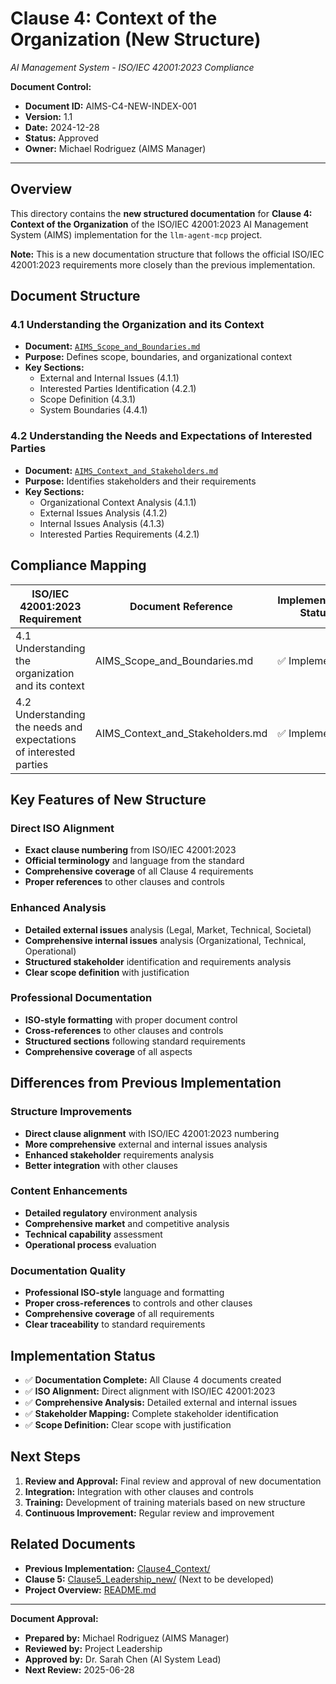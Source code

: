 # Clause 4: Context of the Organization (New Structure)
*AI Management System - ISO/IEC 42001:2023 Compliance*

**Document Control:**
- **Document ID:** AIMS-C4-NEW-INDEX-001
- **Version:** 1.1
- **Date:** 2024-12-28
- **Status:** Approved
- **Owner:** Michael Rodriguez (AIMS Manager)

---

## Overview

This directory contains the **new structured documentation** for **Clause 4: Context of the Organization** of the ISO/IEC 42001:2023 AI Management System (AIMS) implementation for the `llm-agent-mcp` project.

**Note:** This is a new documentation structure that follows the official ISO/IEC 42001:2023 requirements more closely than the previous implementation.

## Document Structure

### 4.1 Understanding the Organization and its Context
- **Document:** [`AIMS_Scope_and_Boundaries.md`](./AIMS_Scope_and_Boundaries.md)
- **Purpose:** Defines scope, boundaries, and organizational context
- **Key Sections:**
  - External and Internal Issues (4.1.1)
  - Interested Parties Identification (4.2.1)
  - Scope Definition (4.3.1)
  - System Boundaries (4.4.1)

### 4.2 Understanding the Needs and Expectations of Interested Parties
- **Document:** [`AIMS_Context_and_Stakeholders.md`](./AIMS_Context_and_Stakeholders.md)
- **Purpose:** Identifies stakeholders and their requirements
- **Key Sections:**
  - Organizational Context Analysis (4.1.1)
  - External Issues Analysis (4.1.2)
  - Internal Issues Analysis (4.1.3)
  - Interested Parties Requirements (4.2.1)

## Compliance Mapping

| ISO/IEC 42001:2023 Requirement | Document Reference | Implementation Status |
|--------------------------------|-------------------|----------------------|
| 4.1 Understanding the organization and its context | AIMS_Scope_and_Boundaries.md | ✅ Implemented |
| 4.2 Understanding the needs and expectations of interested parties | AIMS_Context_and_Stakeholders.md | ✅ Implemented |

## Key Features of New Structure

### Direct ISO Alignment
- **Exact clause numbering** from ISO/IEC 42001:2023
- **Official terminology** and language from the standard
- **Comprehensive coverage** of all Clause 4 requirements
- **Proper references** to other clauses and controls

### Enhanced Analysis
- **Detailed external issues** analysis (Legal, Market, Technical, Societal)
- **Comprehensive internal issues** analysis (Organizational, Technical, Operational)
- **Structured stakeholder** identification and requirements analysis
- **Clear scope definition** with justification

### Professional Documentation
- **ISO-style formatting** with proper document control
- **Cross-references** to other clauses and controls
- **Structured sections** following standard requirements
- **Comprehensive coverage** of all aspects

## Differences from Previous Implementation

### Structure Improvements
- **Direct clause alignment** with ISO/IEC 42001:2023 numbering
- **More comprehensive** external and internal issues analysis
- **Enhanced stakeholder** requirements analysis
- **Better integration** with other clauses

### Content Enhancements
- **Detailed regulatory** environment analysis
- **Comprehensive market** and competitive analysis
- **Technical capability** assessment
- **Operational process** evaluation

### Documentation Quality
- **Professional ISO-style** language and formatting
- **Proper cross-references** to controls and other clauses
- **Comprehensive coverage** of all requirements
- **Clear traceability** to standard requirements

## Implementation Status

- ✅ **Documentation Complete:** All Clause 4 documents created
- ✅ **ISO Alignment:** Direct alignment with ISO/IEC 42001:2023
- ✅ **Comprehensive Analysis:** Detailed external and internal issues
- ✅ **Stakeholder Mapping:** Complete stakeholder identification
- ✅ **Scope Definition:** Clear scope with justification

## Next Steps

1. **Review and Approval:** Final review and approval of new documentation
2. **Integration:** Integration with other clauses and controls
3. **Training:** Development of training materials based on new structure
4. **Continuous Improvement:** Regular review and improvement

## Related Documents

- **Previous Implementation:** [Clause4_Context/](../Clause4_Context/)
- **Clause 5:** [Clause5_Leadership_new/](../Clause5_Leadership_new/) (Next to be developed)
- **Project Overview:** [README.md](../../../README.md)

---

**Document Approval:**
- **Prepared by:** Michael Rodriguez (AIMS Manager)
- **Reviewed by:** Project Leadership
- **Approved by:** Dr. Sarah Chen (AI System Lead)
- **Next Review:** 2025-06-28 